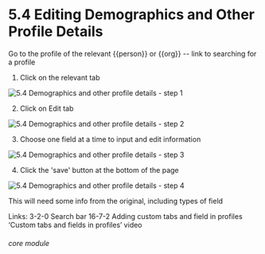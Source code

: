 # 5.4 Editing Demographics and Other Profile Details

Go to the profile of the relevant {{person}} or {{org}}
-- link to searching for a profile
1. Click on the relevant tab

![5.4 Demographics and other profile details - step 1](5.4_Demographics_and_other_profile_details_im_1.png)

2. Click on Edit tab

![5.4 Demographics and other profile details - step 2](5.4_Demographics_and_other_profile_details_im_2.png)

3. Choose one field at a time to input and edit information

![5.4 Demographics and other profile details - step 3](5.4_Demographics_and_other_profile_details_im_3.png)

4. Click the &#039;save&#039; button at the bottom of the page

![5.4 Demographics and other profile details - step 4](5.4_Demographics_and_other_profile_details_im_4.png)

This will need some info from the original, including types of field

Links: 3-2-0 Search bar
16-7-2 Adding custom tabs and field in profiles
‘Custom tabs and fields in profiles’ video


###### core module
